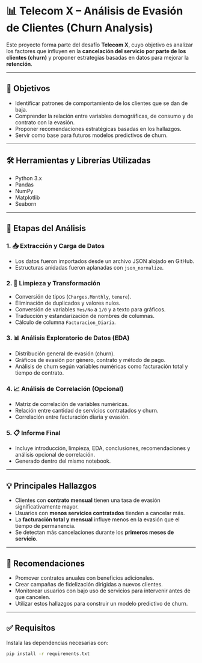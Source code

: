 # 📊 Telecom X – Análisis de Evasión de Clientes (Churn Analysis)

Este proyecto forma parte del desafío **Telecom X**, cuyo objetivo es analizar los factores que influyen en la **cancelación del servicio por parte de los clientes (churn)** y proponer estrategias basadas en datos para mejorar la **retención**.

---

## 📌 Objetivos

- Identificar patrones de comportamiento de los clientes que se dan de baja.
- Comprender la relación entre variables demográficas, de consumo y de contrato con la evasión.
- Proponer recomendaciones estratégicas basadas en los hallazgos.
- Servir como base para futuros modelos predictivos de churn.

---

## 🛠️ Herramientas y Librerías Utilizadas

- Python 3.x  
- Pandas  
- NumPy  
- Matplotlib  
- Seaborn

---

## 🧪 Etapas del Análisis

### 1. 📥 Extracción y Carga de Datos
- Los datos fueron importados desde un archivo JSON alojado en GitHub.
- Estructuras anidadas fueron aplanadas con `json_normalize`.

### 2. 🧹 Limpieza y Transformación
- Conversión de tipos (`Charges.Monthly`, `tenure`).
- Eliminación de duplicados y valores nulos.
- Conversión de variables `Yes/No` a `1/0` y a texto para gráficos.
- Traducción y estandarización de nombres de columnas.
- Cálculo de columna `Facturacion_Diaria`.

### 3. 📊 Análisis Exploratorio de Datos (EDA)
- Distribución general de evasión (churn).
- Gráficos de evasión por género, contrato y método de pago.
- Análisis de churn según variables numéricas como facturación total y tiempo de contrato.

### 4. 📈 Análisis de Correlación (Opcional)
- Matriz de correlación de variables numéricas.
- Relación entre cantidad de servicios contratados y churn.
- Correlación entre facturación diaria y evasión.

### 5. 📋 Informe Final
- Incluye introducción, limpieza, EDA, conclusiones, recomendaciones y análisis opcional de correlación.
- Generado dentro del mismo notebook.

---

## 💡 Principales Hallazgos

- Clientes con **contrato mensual** tienen una tasa de evasión significativamente mayor.
- Usuarios con **menos servicios contratados** tienden a cancelar más.
- La **facturación total y mensual** influye menos en la evasión que el tiempo de permanencia.
- Se detectan más cancelaciones durante los **primeros meses de servicio**.

---

## 🧠 Recomendaciones

- Promover contratos anuales con beneficios adicionales.
- Crear campañas de fidelización dirigidas a nuevos clientes.
- Monitorear usuarios con bajo uso de servicios para intervenir antes de que cancelen.
- Utilizar estos hallazgos para construir un modelo predictivo de churn.

---

## ✅ Requisitos

Instala las dependencias necesarias con:

```bash
pip install -r requirements.txt
